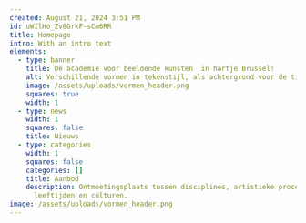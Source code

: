 ```yaml
---
created: August 21, 2024 3:51 PM
id: uWIlHo_Zv8GrkF-sCm6RR
title: Homepage
intro: With an intro text
elements:
  - type: banner
    title: Dé academie voor beeldende kunsten  in hartje Brussel!
    alt: Verschillende vormen in tekenstijl, als achtergrond voor de titel.
    image: /assets/uploads/vormen_header.png
    squares: true
    width: 1
  - type: news
    width: 1
    squares: false
    title: Nieuws
  - type: categories
    width: 1
    squares: false
    categories: []
    title: Aanbod
    description: Ontmoetingsplaats tussen disciplines, artistieke processen,
      leeftijden en culturen.
image: /assets/uploads/vormen_header.png
---
```

